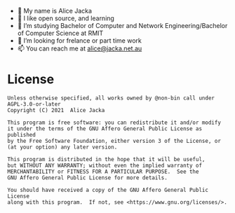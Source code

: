 - 👋 My name is Alice Jacka
- 👀 I like open source, and learning
- 🌱 I’m studying Bachelor of Computer and Network Engineering/Bachelor of Computer Science at RMIT
- 💞️ I’m looking for frelance or part time work
- 📫 You can reach me at alice@jacka.net.au

# License

    Unless otherwise specified, all works owned by @non-bin call under AGPL-3.0-or-later
    Copyright (C) 2021  Alice Jacka

    This program is free software: you can redistribute it and/or modify
    it under the terms of the GNU Affero General Public License as published
    by the Free Software Foundation, either version 3 of the License, or
    (at your option) any later version.

    This program is distributed in the hope that it will be useful,
    but WITHOUT ANY WARRANTY; without even the implied warranty of
    MERCHANTABILITY or FITNESS FOR A PARTICULAR PURPOSE.  See the
    GNU Affero General Public License for more details.

    You should have received a copy of the GNU Affero General Public License
    along with this program.  If not, see <https://www.gnu.org/licenses/>.

